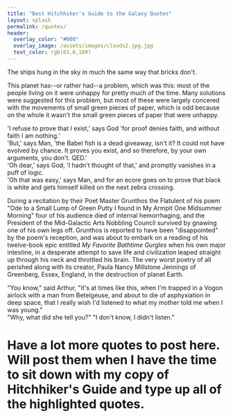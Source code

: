 ```yaml
---
title: "Best Hitchhiker's Guide to the Galaxy Quotes"
layout: splash
permalink: /quotes/
header:
  overlay_color: "#000"
  overlay_image: /assets/images/clouds2.jpg.jpg
  text_color: rgb(63,0,189)
---
```


The ships hung in the sky in much the same way that bricks don't.     

This planet has--or rather had--a problem, which was this: most of the people living on it were unhappy for pretty much of the time. Many solutions were suggested for this problem, but most of these were largely concered with the movements of small green pieces of paper, which is odd because on the whole it wasn't the small green pieces of paper that were unhappy.  

'I refuse to prove that I exist,' says God 'for proof denies faith, and without faith I am nothing.'  
'But,' says Man, 'the Babel fish is a dead giveaway, isn't it? It could not have evolved by chance. It proves you exist, and so therefore, by your own arguments, you don't. QED.'  
'Oh dear,' says God, 'I hadn't thought of that,' and promptly vanishes in a puff of logic.  
'Oh that was easy,' says Man, and for an ecore goes on to prove that black is white and gets himself killed on the next zebra crossing.   


During a recitation by their Poet Master Grunthos the Flatulent of his poem "Ode to a Small Lump of Green Putty I found in My Armpit One Midsummer Morning" four of his audience died of internal hemorrhaging, and the President of the Mid-Galactic Arts Nobbling Council survived by gnawing one of his own legs off. Grunthos is reported to have been "disappointed" by the poem's reception, and was about to embark on a reading of his twelve-book epic entitled *My Favorite Bathtime Gurgles* when his own major intestine, in a desperate attempt to save life and civilization leaped straight up through his neck and throttled his brain. 
The very worst poetry of all perished along with its creator, Paula Nancy Millstone Jennings of Greenberg, Essex, England, in the destruction of planet Earth.   


"You know," said Arthur, "it's at times like this, when I'm trapped in a Vogon airlock with a man from Betelgeuse, and about to die of asphyxiation in deep space, that I really wish I'd listened to what my mother told me when I was young."  
"Why, what did she tell you?"
"I don't know, I didn't listen."



# Have a lot more quotes to post here. Will post them when I have the time to sit down with my copy of Hitchhiker's Guide and type up all of the highlighted quotes.
